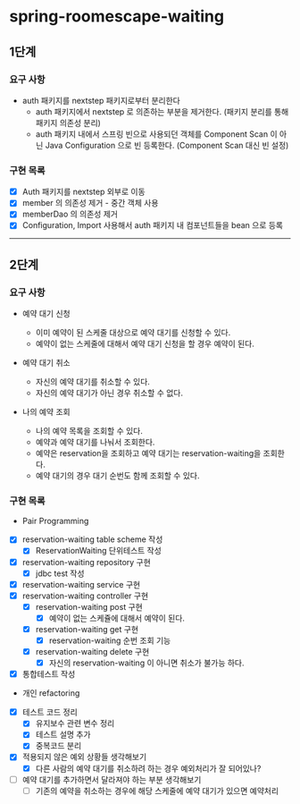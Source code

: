 # spring-roomescape-waiting

## 1단계

### 요구 사항
- auth 패키지를 nextstep 패키지로부터 분리한다 
  - auth 패키지에서 nextstep 로 의존하는 부분을 제거한다. (패키지 분리를 통해 패키지 의존성 분리) 
  - auth 패키지 내에서 스프링 빈으로 사용되던 객체를 Component Scan 이 아닌 Java Configuration 으로 빈 등록한다. (Component Scan 대신 빈 설정)

### 구현 목록
- [x] Auth 패키지를 nextstep 외부로 이동
- [x] member 의 의존성 제거 - 중간 객체 사용
- [x] memberDao 의 의존성 제거
- [x] Configuration, Import 사용해서 auth 패키지 내 컴포넌트들을 bean 으로 등록

---

## 2단계

### 요구 사항
- 예약 대기 신청
  - 이미 예약이 된 스케줄 대상으로 예약 대기를 신청할 수 있다.
  - 예약이 없는 스케줄에 대해서 예약 대기 신청을 할 경우 예약이 된다. 

- 예약 대기 취소
  - 자신의 예약 대기를 취소할 수 있다.
  - 자신의 예약 대기가 아닌 경우 취소할 수 없다.
  
- 나의 예약 조회
  - 나의 예약 목록을 조회할 수 있다.
  - 예약과 예약 대기를 나눠서 조회한다.
  - 예약은 reservation을 조회하고 예약 대기는 reservation-waiting을 조회한다.
  - 예약 대기의 경우 대기 순번도 함께 조회할 수 있다.

### 구현 목록

* Pair Programming
- [x] reservation-waiting table scheme 작성
  - [x] ReservationWaiting 단위테스트 작성
- [x] reservation-waiting repository 구현
  - [x] jdbc test 작성
- [x] reservation-waiting service 구현
- [x] reservation-waiting controller 구현
  - [x] reservation-waiting post 구현
    - [x] 예약이 없는 스케쥴에 대해서 예약이 된다.
  - [x] reservation-waiting get 구현
    - [x] reservation-waiting 순번 조회 기능
  - [x] reservation-waiting delete 구현
    - [x] 자신의 reservation-waiting 이 아니면 취소가 불가능 하다.
- [x] 통합테스트 작성

* 개인 refactoring
- [x] 테스트 코드 정리
  - [x] 유지보수 관련 변수 정리
  - [x] 테스트 설명 추가
  - [x] 중복코드 분리
- [x] 적용되지 않은 예외 상황들 생각해보기
  - [x] 다른 사람의 예약 대기를 취소하려 하는 경우 예외처리가 잘 되어있나?
- [ ] 예약 대기를 추가하면서 달라져야 하는 부분 생각해보기
  - [ ] 기존의 예약을 취소하는 경우에 해당 스케줄에 예약 대기가 있으면 예약처리 